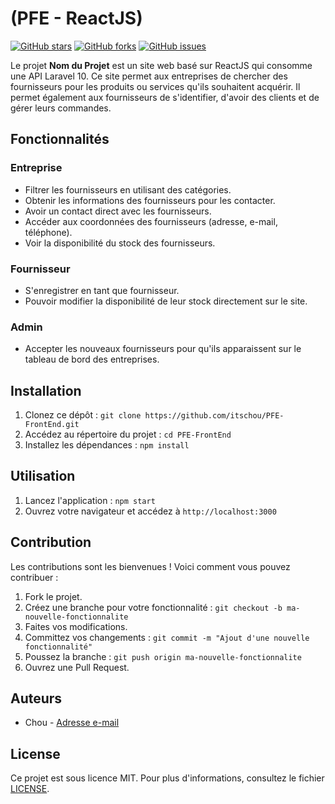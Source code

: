 # (PFE - ReactJS)


[![GitHub stars](https://img.shields.io/github/stars/itschou/PFE-FrontEnd)](https://github.com/itschou/PFE-FrontEnd/stargazers)
[![GitHub forks](https://img.shields.io/github/forks/itschou/PFE-FrontEnd)](https://github.com/itschou/PFE-FrontEnd/network)
[![GitHub issues](https://img.shields.io/github/issues/itschou/PFE-FrontEnd)](https://github.com/itschou/PFE-FrontEnd/issues)

Le projet **Nom du Projet** est un site web basé sur ReactJS qui consomme une API Laravel 10. Ce site permet aux entreprises de chercher des fournisseurs pour les produits ou services qu'ils souhaitent acquérir. Il permet également aux fournisseurs de s'identifier, d'avoir des clients et de gérer leurs commandes.

## Fonctionnalités

### Entreprise

- Filtrer les fournisseurs en utilisant des catégories.
- Obtenir les informations des fournisseurs pour les contacter.
- Avoir un contact direct avec les fournisseurs.
- Accéder aux coordonnées des fournisseurs (adresse, e-mail, téléphone).
- Voir la disponibilité du stock des fournisseurs.

### Fournisseur

- S'enregistrer en tant que fournisseur.
- Pouvoir modifier la disponibilité de leur stock directement sur le site.

### Admin

- Accepter les nouveaux fournisseurs pour qu'ils apparaissent sur le tableau de bord des entreprises.

## Installation

1. Clonez ce dépôt : `git clone https://github.com/itschou/PFE-FrontEnd.git`
2. Accédez au répertoire du projet : `cd PFE-FrontEnd`
3. Installez les dépendances : `npm install`


## Utilisation

1. Lancez l'application : `npm start`
2. Ouvrez votre navigateur et accédez à `http://localhost:3000`

## Contribution

Les contributions sont les bienvenues ! Voici comment vous pouvez contribuer :

1. Fork le projet.
2. Créez une branche pour votre fonctionnalité : `git checkout -b ma-nouvelle-fonctionnalite`
3. Faites vos modifications.
4. Committez vos changements : `git commit -m "Ajout d'une nouvelle fonctionnalité"`
5. Poussez la branche : `git push origin ma-nouvelle-fonctionnalite`
6. Ouvrez une Pull Request.

## Auteurs

- Chou - [Adresse e-mail](mailto:ouwoxpro@gmail.com)

## License

Ce projet est sous licence MIT. Pour plus d'informations, consultez le fichier [LICENSE](LICENSE).

